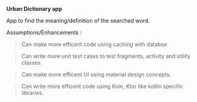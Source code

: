 <B>Urban Dictionary app</B>

App to find the meaning/definition of the searched word.



Assumptions/Enhancements :

> Can make more efficent code using caching with databse

> Can write more unit test cases to test fragments, activity and utility classes

> Can make more efficent UI using material design concepts.

> Can write more efficent code using Koin, Ktor like kotlin specific libraries.
